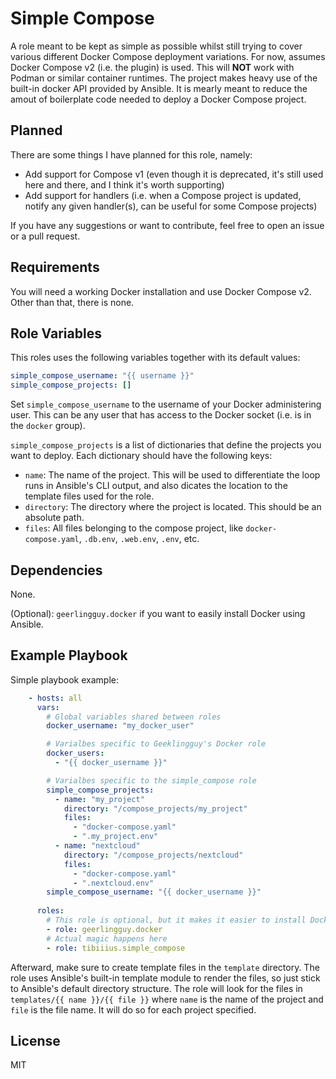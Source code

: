 Simple Compose
=========

A role meant to be kept as simple as possible whilst still trying to cover various different Docker Compose deployment variations. For now, assumes Docker Compose v2 (i.e. the plugin) is used. This will **NOT** work with Podman or similar container runtimes. The project makes heavy use of the built-in docker API provided by Ansible. It is mearly meant to reduce the amout of boilerplate code needed to deploy a Docker Compose project.

Planned
------------

There are some things I have planned for this role, namely:

- Add support for Compose v1 (even though it is deprecated, it's still used here and there, and I think it's worth supporting)
- Add support for handlers (i.e. when a Compose project is updated, notify any given handler(s), can be useful for some Compose projects)

If you have any suggestions or want to contribute, feel free to open an issue or a pull request.

Requirements
------------

You will need a working Docker installation and use Docker Compose v2. Other than that, there is none.

Role Variables
--------------

This roles uses the following variables together with its default values:

```yaml
simple_compose_username: "{{ username }}"
simple_compose_projects: []
```

Set `simple_compose_username` to the username of your Docker administering user. This can be any user that has access to the Docker socket (i.e. is in the `docker` group).

`simple_compose_projects` is a list of dictionaries that define the projects you want to deploy. Each dictionary should have the following keys:
- `name`: The name of the project. This will be used to differentiate the loop runs in Ansible's CLI output, and also dicates the location to the template files used for the role.
- `directory`: The directory where the project is located. This should be an absolute path.
- `files`: All files belonging to the compose project, like `docker-compose.yaml`, `.db.env`, `.web.env`, `.env`, etc.

Dependencies
------------

None.

(Optional): `geerlingguy.docker` if you want to easily install Docker using Ansible.

Example Playbook
----------------

Simple playbook example:

```yaml
    - hosts: all
      vars:
        # Global variables shared between roles
        docker_username: "my_docker_user"

        # Varialbes specific to Geeklingguy's Docker role
        docker_users:
          - "{{ docker_username }}"

        # Varialbes specific to the simple_compose role
        simple_compose_projects:
          - name: "my_project"
            directory: "/compose_projects/my_project"
            files:
              - "docker-compose.yaml"
              - ".my_project.env"
          - name: "nextcloud"
            directory: "/compose_projects/nextcloud"
            files:
              - "docker-compose.yaml"
              - ".nextcloud.env"
        simple_compose_username: "{{ docker_username }}"
      
      roles:
        # This role is optional, but it makes it easier to install Docker
        - role: geerlingguy.docker
        # Actual magic happens here
        - role: tibiiius.simple_compose
```

Afterward, make sure to create template files in the `template` directory. The role uses Ansible's built-in template module to render the files, so just stick to Ansible's default directory structure. The role will look for the files in `templates/{{ name }}/{{ file }}` where `name` is the name of the project and `file` is the file name. It will do so for each project specified.

License
-------

MIT
